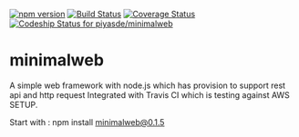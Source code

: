 [![npm version](https://badge.fury.io/js/minimalweb.svg)](http://badge.fury.io/js/minimalweb)
[![Build Status](https://travis-ci.org/piyasde/minimalweb.svg?branch=master)](https://travis-ci.org/piyasde/minimalweb.svg?branch=master)
[![Coverage Status](https://coveralls.io/repos/piyasde/minimalweb/badge.svg?branch=master)](https://coveralls.io/r/piyasde/minimalweb?branch=master)[ ![Codeship Status for piyasde/minimalweb](https://codeship.com/projects/27b39020-9126-0132-1525-6e434ff849c7/status?branch=master)](https://codeship.com/projects/61652)

# minimalweb
A simple web framework with node.js which has provision to support rest api and http request
Integrated with Travis CI which is testing against AWS SETUP.

Start with : npm install minimalweb@0.1.5
